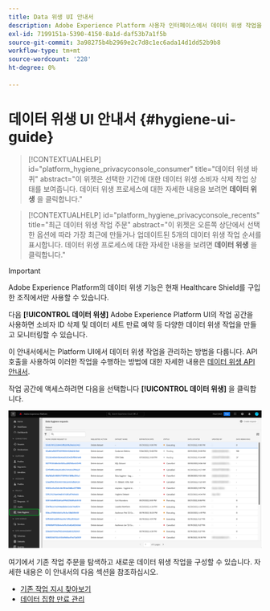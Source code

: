 ```yaml
---
title: Data 위생 UI 안내서
description: Adobe Experience Platform 사용자 인터페이스에서 데이터 위생 작업을 관리하는 방법을 알아봅니다.
exl-id: 7199151a-5390-4150-8a1d-daf53b7a1f5b
source-git-commit: 3a98275b4b2969e2c7d8c1ec6ada14d1dd52b9b8
workflow-type: tm+mt
source-wordcount: '228'
ht-degree: 0%

---
```


# 데이터 위생 UI 안내서 {#hygiene-ui-guide}

>[!CONTEXTUALHELP]
>id="platform_hygiene_privacyconsole_consumer"
>title="데이터 위생 바퀴"
>abstract="이 위젯은 선택한 기간에 대한 데이터 위생 소비자 삭제 작업 상태를 보여줍니다. 데이터 위생 프로세스에 대한 자세한 내용을 보려면 **데이터 위생** 을 클릭합니다."

>[!CONTEXTUALHELP]
>id="platform_hygiene_privacyconsole_recents"
>title="최근 데이터 위생 작업 주문"
>abstract="이 위젯은 오른쪽 상단에서 선택한 옵션에 따라 가장 최근에 만들거나 업데이트된 5개의 데이터 위생 작업 순서를 표시합니다. 데이터 위생 프로세스에 대한 자세한 내용을 보려면 **데이터 위생** 을 클릭합니다."

>[!IMPORTANT]
>
>Adobe Experience Platform의 데이터 위생 기능은 현재 Healthcare Shield를 구입한 조직에서만 사용할 수 있습니다.

다음 **[!UICONTROL 데이터 위생]** Adobe Experience Platform UI의 작업 공간을 사용하면 소비자 ID 삭제 및 데이터 세트 만료 예약 등 다양한 데이터 위생 작업을 만들고 모니터링할 수 있습니다.

이 안내서에서는 Platform UI에서 데이터 위생 작업을 관리하는 방법을 다룹니다. API 호출을 사용하여 이러한 작업을 수행하는 방법에 대한 자세한 내용은 [데이터 위생 API 안내서](../api/overview.md).

작업 공간에 액세스하려면 다음을 선택합니다 **[!UICONTROL 데이터 위생]** 을 클릭합니다.

![이미지를 보여주는 이미지 [!UICONTROL 데이터 위생] 플랫폼 UI의 작업 영역](../images/ui/overview/home.png)

여기에서 기존 작업 주문을 탐색하고 새로운 데이터 위생 작업을 구성할 수 있습니다. 자세한 내용은 이 안내서의 다음 섹션을 참조하십시오.

* [기존 작업 지시 찾아보기](./browse.md)
* [데이터 집합 만료 관리](./dataset-expiration.md)
